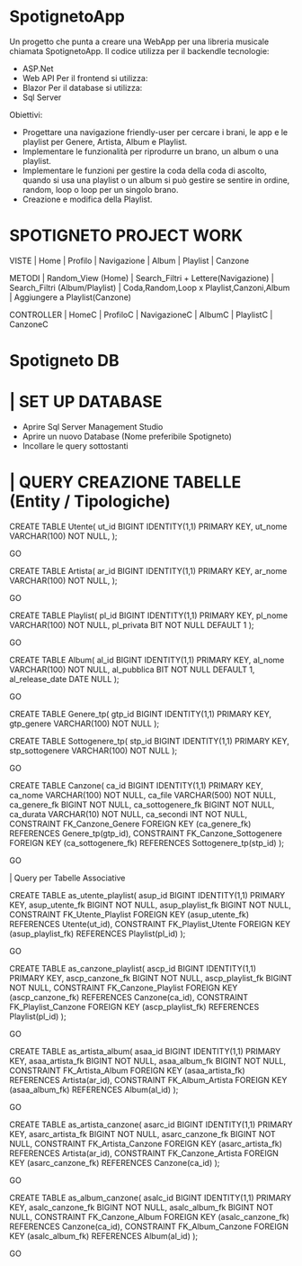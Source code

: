 # SpotignetoApp
Un progetto che punta a creare una WebApp per una libreria musicale chiamata SpotignetoApp.
Il codice utilizza per il backendle tecnologie:
- ASP.Net
- Web API
Per il frontend si utilizza:
- Blazor
Per il database si utilizza:
- Sql Server

Obiettivi:
- Progettare una navigazione friendly-user per cercare i brani, le app e le playlist per Genere, Artista, Album e Playlist.
- Implementare le funzionalità per riprodurre un brano, un album o una playlist.
- Implementare le funzioni per gestire la coda della coda di ascolto, quando si usa una playlist o un album si può gestire se sentire in ordine, random, loop o loop per un singolo brano.
- Creazione e modifica della Playlist.

# SPOTIGNETO PROJECT WORK
VISTE
| Home
| Profilo
| Navigazione
| Album
| Playlist
| Canzone

METODI
| Random_View (Home)
| Search_Filtri + Lettere(Navigazione)
| Search_Filtri (Album/Playlist)
| Coda,Random,Loop x Playlist,Canzoni,Album
| Aggiungere a Playlist(Canzone)

CONTROLLER
| HomeC
| ProfiloC
| NavigazioneC
| AlbumC
| PlaylistC
| CanzoneC

# Spotigneto DB

# | SET UP DATABASE

- Aprire Sql Server Management Studio
- Aprire un nuovo Database (Nome preferibile Spotigneto)
- Incollare le query sottostanti

# | QUERY CREAZIONE TABELLE (Entity / Tipologiche)

CREATE TABLE Utente(
ut_id BIGINT IDENTITY(1,1) PRIMARY KEY,
ut_nome VARCHAR(100) NOT NULL,
);

GO

CREATE TABLE Artista(
ar_id BIGINT IDENTITY(1,1) PRIMARY KEY,
ar_nome VARCHAR(100) NOT NULL,
);

GO

CREATE TABLE Playlist(
pl_id BIGINT IDENTITY(1,1) PRIMARY KEY,
pl_nome VARCHAR(100) NOT NULL,
pl_privata BIT NOT NULL DEFAULT 1
);

GO

CREATE TABLE Album(
al_id BIGINT IDENTITY(1,1) PRIMARY KEY,
al_nome VARCHAR(100) NOT NULL,
al_pubblica BIT NOT NULL DEFAULT 1,
al_release_date DATE NULL
);

GO

CREATE TABLE Genere_tp(
gtp_id BIGINT IDENTITY(1,1) PRIMARY KEY,
gtp_genere VARCHAR(100) NOT NULL
);

CREATE TABLE Sottogenere_tp(
stp_id BIGINT IDENTITY(1,1) PRIMARY KEY,
stp_sottogenere VARCHAR(100) NOT NULL
);


GO

CREATE TABLE Canzone(
ca_id BIGINT IDENTITY(1,1) PRIMARY KEY,
ca_nome VARCHAR(100) NOT NULL,
ca_file VARCHAR(500) NOT NULL,
ca_genere_fk BIGINT NOT NULL,
ca_sottogenere_fk BIGINT NOT NULL,
ca_durata VARCHAR(10) NOT NULL,
ca_secondi INT NOT NULL,
CONSTRAINT FK_Canzone_Genere FOREIGN KEY (ca_genere_fk) REFERENCES Genere_tp(gtp_id),
CONSTRAINT FK_Canzone_Sottogenere FOREIGN KEY (ca_sottogenere_fk) REFERENCES Sottogenere_tp(stp_id)
);

GO

| Query per Tabelle Associative

CREATE TABLE as_utente_playlist(
asup_id BIGINT IDENTITY(1,1) PRIMARY KEY,
asup_utente_fk BIGINT NOT NULL,
asup_playlist_fk BIGINT NOT NULL,
CONSTRAINT FK_Utente_Playlist FOREIGN KEY (asup_utente_fk) REFERENCES Utente(ut_id),
CONSTRAINT FK_Playlist_Utente FOREIGN KEY (asup_playlist_fk) REFERENCES Playlist(pl_id)
);

GO

CREATE TABLE as_canzone_playlist(
ascp_id BIGINT IDENTITY(1,1) PRIMARY KEY,
ascp_canzone_fk BIGINT NOT NULL,
ascp_playlist_fk BIGINT NOT NULL,
CONSTRAINT FK_Canzone_Playlist FOREIGN KEY (ascp_canzone_fk) REFERENCES Canzone(ca_id),
CONSTRAINT FK_Playlist_Canzone FOREIGN KEY (ascp_playlist_fk) REFERENCES Playlist(pl_id)
);

GO

CREATE TABLE as_artista_album(
asaa_id BIGINT IDENTITY(1,1) PRIMARY KEY,
asaa_artista_fk BIGINT NOT NULL,
asaa_album_fk BIGINT NOT NULL,
CONSTRAINT FK_Artista_Album FOREIGN KEY (asaa_artista_fk) REFERENCES Artista(ar_id),
CONSTRAINT FK_Album_Artista FOREIGN KEY (asaa_album_fk) REFERENCES Album(al_id)
);

GO

CREATE TABLE as_artista_canzone(
asarc_id BIGINT IDENTITY(1,1) PRIMARY KEY,
asarc_artista_fk BIGINT NOT NULL,
asarc_canzone_fk BIGINT NOT NULL,
CONSTRAINT FK_Artista_Canzone FOREIGN KEY (asarc_artista_fk) REFERENCES Artista(ar_id),
CONSTRAINT FK_Canzone_Artista FOREIGN KEY (asarc_canzone_fk) REFERENCES Canzone(ca_id)
);

GO

CREATE TABLE as_album_canzone(
asalc_id BIGINT IDENTITY(1,1) PRIMARY KEY,
asalc_canzone_fk BIGINT NOT NULL,
asalc_album_fk BIGINT NOT NULL,
CONSTRAINT FK_Canzone_Album FOREIGN KEY (asalc_canzone_fk) REFERENCES Canzone(ca_id),
CONSTRAINT FK_Album_Canzone FOREIGN KEY (asalc_album_fk) REFERENCES Album(al_id)
);

GO

